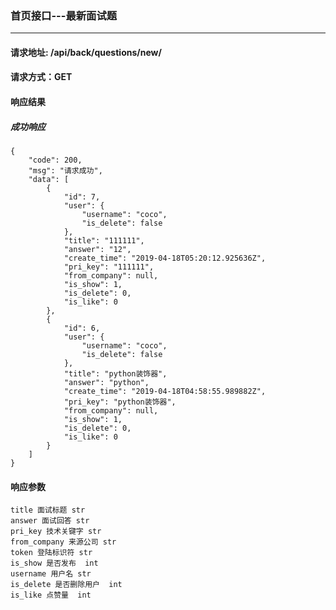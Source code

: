 
### 首页接口---最新面试题

***

#### 请求地址: /api/back/questions/new/

#### 请求方式：GET


#### 响应结果

##### 成功响应

    {
        "code": 200,
        "msg": "请求成功",
        "data": [
            {
                "id": 7,
                "user": {
                    "username": "coco",
                    "is_delete": false
                },
                "title": "111111",
                "answer": "12",
                "create_time": "2019-04-18T05:20:12.925636Z",
                "pri_key": "111111",
                "from_company": null,
                "is_show": 1,
                "is_delete": 0,
                "is_like": 0
            },
            {
                "id": 6,
                "user": {
                    "username": "coco",
                    "is_delete": false
                },
                "title": "python装饰器",
                "answer": "python",
                "create_time": "2019-04-18T04:58:55.989882Z",
                "pri_key": "python装饰器",
                "from_company": null,
                "is_show": 1,
                "is_delete": 0,
                "is_like": 0
            }
        ]
    }
    
#### 响应参数

    title 面试标题 str
    answer 面试回答 str  
    pri_key 技术关键字 str  
    from_company 来源公司 str  
    token 登陆标识符 str 
    is_show 是否发布  int 
    username 用户名 str
    is_delete 是否删除用户  int
    is_like 点赞量  int
